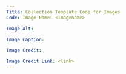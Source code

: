 ```yaml
---
Title: Collection Template Code for Images
Code: Image Name: <imagename>

Image Alt: 

Image Caption: 

Image Credit: 

Image Credit Link: <link>
---
```

